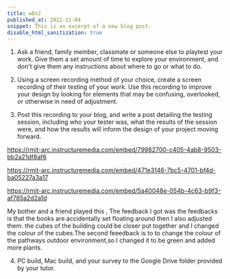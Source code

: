 ```yaml
---
title: w8s2
published_at: 2022-11-04
snippet: This is an excerpt of a new blog post.
disable_html_sanitization: true
---
```


1. Ask a friend, family member, classmate or someone else to playtest your work. Give them a set amount of time to explore your environment, and don't give them any instructions about where to go or what to do.  

2. Using a screen recording method of your choice, create a screen recording of their testing of your work. Use this recording to improve your design by looking for elements that may be confusing, overlooked, or otherwise in need of adjustment.




3. Post this recording to your blog, and write a post detailing the testing session, including who your tester was, what the results of the session were, and how the results will inform the design of your project moving forward. 

https://rmit-arc.instructuremedia.com/embed/79982700-c405-4ab8-9503-bb2a21df8af6

https://rmit-arc.instructuremedia.com/embed/471e3146-7bc5-4701-bf4d-ba05227a3a17

https://rmit-arc.instructuremedia.com/embed/5a40048e-054b-4c63-b9f3-af785a2d2a1d

My bother and a friend played this , The feedback I got was the feedbacks is that the books are accidentally set floating around then I also adjusted them. the cubes of the building could be closer put together and I changed the colour of the cubes.The second  feeedback is to to change the colour of the pathways outdoor environment,so I changed it to be green and added more plants.


4. PC build, Mac build, and your survey to the Google Drive folder provided by your tutor.